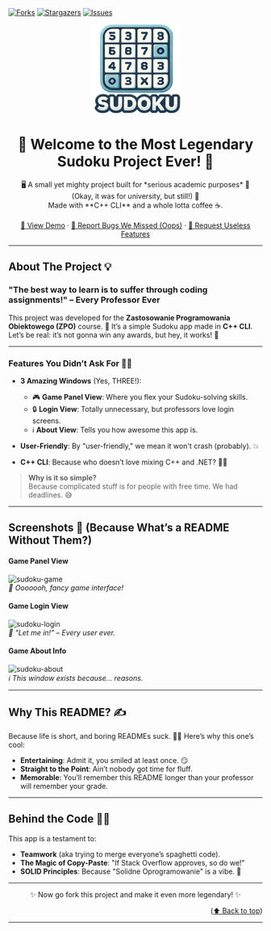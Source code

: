 <a id="readme-top"></a>
[![Forks][forks-shield]][forks-url]
[![Stargazers][stars-shield]][stars-url]
[![Issues][issues-shield]][issues-url]
<br />
<div align="center">
  <a href="https://github.com/patryk-pszeniczny/sudoku-cpp">
    <img src="logo.png" alt="Logo" width="180" height="180">
  </a>

  <h1>🎉 Welcome to the Most Legendary Sudoku Project Ever! 🎉</h1>

  <p align="center">
    🖥️ A small yet mighty project built for *serious academic purposes* 🧐<br />
    (Okay, it was for university, but still!) 🧩<br />
    Made with **C++ CLI** and a whole lotta coffee ☕. <br />
    <br />
    <a href="https://github.com/patryk-pszeniczny/sudoku-cpp">🚀 View Demo</a>
    ·
    <a href="https://github.com/patryk-pszeniczny/sudoku-cpp/issues/new?labels=bug">🐛 Report Bugs We Missed (Oops)</a>
    ·
    <a href="https://github.com/patryk-pszeniczny/sudoku-cpp/issues/new?labels=enhancement">🌟 Request Useless Features</a>
  </p>
</div>

---

## About The Project 💡  
### "The best way to learn is to suffer through coding assignments!" – Every Professor Ever  

This project was developed for the **Zastosowanie Programowania Obiektowego (ZPO)** course. 🏫 It’s a simple Sudoku app made in **C++ CLI**. Let’s be real: it’s not gonna win any awards, but hey, it works! 🎉  

---

### Features You Didn’t Ask For 🤷‍♂️  
- **3 Amazing Windows** (Yes, THREE!):  
  - 🎮 **Game Panel View**: Where you flex your Sudoku-solving skills.  
  - 🔒 **Login View**: Totally unnecessary, but professors love login screens.  
  - ℹ️ **About View**: Tells you how awesome this app is.  

- **User-Friendly**: By "user-friendly," we mean it won't crash (probably). 💥  
- **C++ CLI**: Because who doesn’t love mixing C++ and .NET? 🧙‍♂️  

> **Why is it so simple?**  
> Because complicated stuff is for people with free time. We had deadlines. 😅  

---

## Screenshots 📸 (Because What’s a README Without Them?)  

#### Game Panel View  
![sudoku-game]  
*👀 Ooooooh, fancy game interface!*  

#### Game Login View  
![sudoku-login]  
*🔐 "Let me in!" – Every user ever.*  

#### Game About Info  
![sudoku-about]  
*ℹ️ This window exists because… reasons.*  

---

## Why This README? ✍️  
Because life is short, and boring READMEs suck. 🤷‍♂️ Here’s why this one’s cool:  
- **Entertaining**: Admit it, you smiled at least once. 😏  
- **Straight to the Point**: Ain’t nobody got time for fluff.  
- **Memorable**: You’ll remember this README longer than your professor will remember your grade.  

---

## Behind the Code 🧑‍💻  
This app is a testament to:  
- **Teamwork** (aka trying to merge everyone’s spaghetti code).  
- **The Magic of Copy-Paste**: "If Stack Overflow approves, so do we!"  
- **SOLID Principles**: Because "Solidne Oprogramowanie" is a vibe. 💪  

---

<p align="center">✨ Now go fork this project and make it even more legendary! ✨</p>

<p align="right">(<a href="#readme-top">⬆️ Back to top</a>)</p>

---

[sudoku-login]: https://i.imgur.com/i2EJ75q.png
[sudoku-game]: https://i.imgur.com/ZevSYGm.png
[sudoku-about]: https://i.imgur.com/SsFJXXp.png
[forks-shield]: https://img.shields.io/github/forks/othneildrew/Best-README-Template.svg?style=for-the-badge
[forks-url]: https://github.com/patryk-pszeniczny/sudoku-cpp/network/members
[stars-shield]: https://img.shields.io/github/stars/othneildrew/Best-README-Template.svg?style=for-the-badge
[stars-url]: https://github.com/patryk-pszeniczny/sudoku-cpp/stargazers
[issues-shield]: https://img.shields.io/github/issues/othneildrew/Best-README-Template.svg?style=for-the-badge
[issues-url]: https://github.com/patryk-pszeniczny/sudoku-cpp/issues
